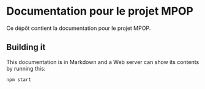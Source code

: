 # Documentation pour le projet MPOP

Ce dépôt contient la documentation pour le projet MPOP.

## Building it

This documentation is in Markdown and a Web server can show its contents by running this:

```bash
npm start
```
